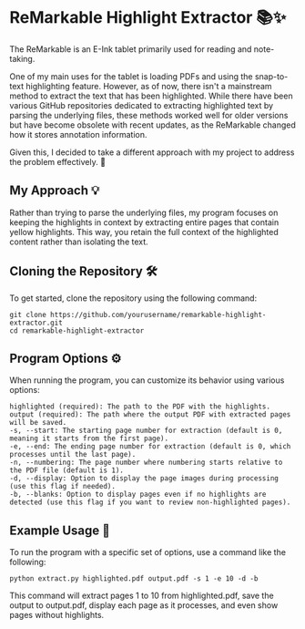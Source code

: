# ReMarkable Highlight Extractor 📚✨

The ReMarkable is an E-Ink tablet primarily used for reading and note-taking. 

One of my main uses for the tablet is loading PDFs and using the snap-to-text highlighting feature. However, as of now, there isn't a mainstream method to extract the text that has been highlighted. While there have been various GitHub repositories dedicated to extracting highlighted text by parsing the underlying files, these methods worked well for older versions but have become obsolete with recent updates, as the ReMarkable changed how it stores annotation information.

Given this, I decided to take a different approach with my project to address the problem effectively. 🎯
## My Approach 💡

Rather than trying to parse the underlying files, my program focuses on keeping the highlights in context by extracting entire pages that contain yellow highlights. This way, you retain the full context of the highlighted content rather than isolating the text.
## Cloning the Repository 🛠️

To get started, clone the repository using the following command:

```
git clone https://github.com/yourusername/remarkable-highlight-extractor.git
cd remarkable-highlight-extractor
```

## Program Options ⚙️

When running the program, you can customize its behavior using various options:

    highlighted (required): The path to the PDF with the highlights.
    output (required): The path where the output PDF with extracted pages will be saved.
    -s, --start: The starting page number for extraction (default is 0, meaning it starts from the first page).
    -e, --end: The ending page number for extraction (default is 0, which processes until the last page).
    -n, --numbering: The page number where numbering starts relative to the PDF file (default is 1).
    -d, --display: Option to display the page images during processing (use this flag if needed).
    -b, --blanks: Option to display pages even if no highlights are detected (use this flag if you want to review non-highlighted pages).

## Example Usage 🚀

To run the program with a specific set of options, use a command like the following:
```
python extract.py highlighted.pdf output.pdf -s 1 -e 10 -d -b
```
This command will extract pages 1 to 10 from highlighted.pdf, save the output to output.pdf, display each page as it processes, and even show pages without highlights.
